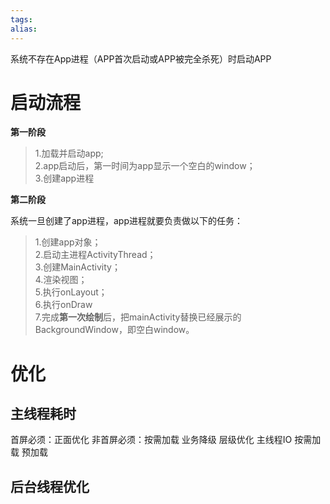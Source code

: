 ```yaml
---
tags: 
alias:
---
```

系统不存在App进程（APP首次启动或APP被完全杀死）时启动APP
# 启动流程
**第一阶段**

> 1.加载并启动app;  
> 2.app启动后，第一时间为app显示一个空白的window；  
> 3.创建app进程

**第二阶段**

系统一旦创建了app进程，app进程就要负责做以下的任务：

> 1.创建app对象；  
> 2.启动主进程ActivityThread；  
> 3.创建MainActivity；  
> 4.渲染视图；  
> 5.执行onLayout；  
> 6.执行onDraw  
> 7.完成**第一次绘制**后，把mainActivity替换已经展示的BackgroundWindow，即空白window。

# 优化
## 主线程耗时
首屏必须：正面优化
非首屏必须：按需加载
业务降级
层级优化
主线程IO
按需加载
预加载
## 后台线程优化